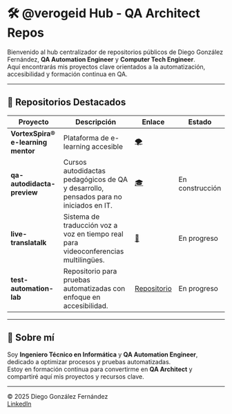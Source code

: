 # 🛠️ @verogeid Hub - QA Architect Repos  
  
Bienvenido al hub centralizador de repositorios públicos de Diego González Fernández, **QA Automation Engineer** y **Computer Tech Engineer**.    
Aquí encontrarás mis proyectos clave orientados a la automatización, accesibilidad y formación continua en QA.  
  
---  
  
## 🚀 Repositorios Destacados  
  
| Proyecto              | Descripción                                       | Enlace                                           | Estado       |  
|-----------------------|-------------------------------------------------|-------------------------------------------------|--------------|  
| **VortexSpira® e-learning mentor** | Plataforma de e-learning accesible | [🌪️](https://github.com/verogeid/vortexspira) |
| **qa-autodidacta-preview**    | Cursos autodidactas pedagógicos de QA y desarrollo, pensados para no iniciados en IT.     | [🎓](https://github.com/verogeid/qa-autodidacta-preview)  | En construcción |
| **live-translatalk**  | Sistema de traducción voz a voz en tiempo real para videoconferencias multilingües. | [🦻](https://github.com/verogeid/live-translatalk) | En progreso |    
| **test-automation-lab** | Repositorio para pruebas automatizadas con enfoque en accesibilidad.             | [Repositorio](https://github.com/verogeid/test-automation-lab) | En progreso |  
  
---  
  
## 📌 Sobre mí  
  
Soy **Ingeniero Técnico en Informática** y **QA Automation Engineer**, dedicado a optimizar procesos y pruebas automatizadas.    
Estoy en formación continua para convertirme en **QA Architect** y compartiré aquí mis proyectos y recursos clave.  
  
---  
  
© 2025 Diego González Fernández    
[LinkedIn](https://www.linkedin.com/in/diego-gonzalez-fernandez/)

